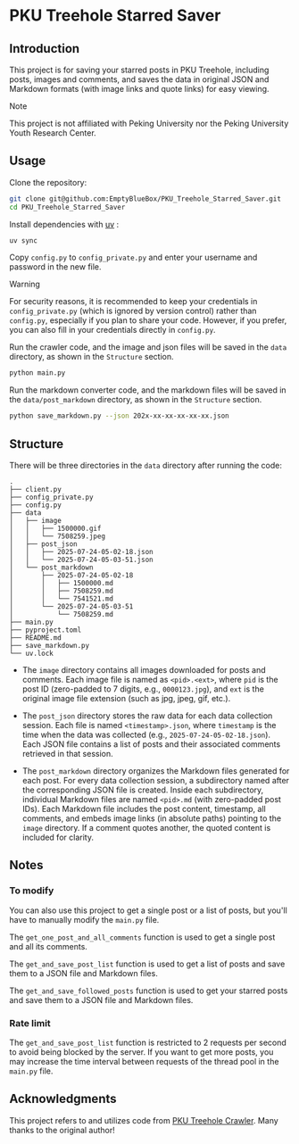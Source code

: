 # PKU Treehole Starred Saver

## Introduction

This project is for saving your starred posts in PKU Treehole, including posts, images and comments, and saves the data in original JSON and Markdown formats (with image links and quote links) for easy viewing.

> [!NOTE]
> This project is not affiliated with Peking University nor the Peking University Youth Research Center.

## Usage

Clone the repository:

```bash
git clone git@github.com:EmptyBlueBox/PKU_Treehole_Starred_Saver.git
cd PKU_Treehole_Starred_Saver
```

Install dependencies with [uv](https://docs.astral.sh/uv/) :

```bash
uv sync
```

Copy `config.py` to `config_private.py` and enter your username and password in the new file.  

> [!WARNING]
> For security reasons, it is recommended to keep your credentials in `config_private.py` (which is ignored by version control) rather than `config.py`, especially if you plan to share your code. However, if you prefer, you can also fill in your credentials directly in `config.py`.

Run the crawler code, and the image and json files will be saved in the `data` directory, as shown in the `Structure` section.

```bash
python main.py
```

Run the markdown converter code, and the markdown files will be saved in the `data/post_markdown` directory, as shown in the `Structure` section.

```bash
python save_markdown.py --json 202x-xx-xx-xx-xx-xx.json
```

## Structure

There will be three directories in the `data` directory after running the code:

```
.
├── client.py
├── config_private.py
├── config.py
├── data
│   ├── image
│   │   ├── 1500000.gif
│   │   └── 7508259.jpeg
│   ├── post_json
│   │   ├── 2025-07-24-05-02-18.json
│   │   └── 2025-07-24-05-03-51.json
│   └── post_markdown
│       ├── 2025-07-24-05-02-18
│       │   ├── 1500000.md
│       │   ├── 7508259.md
│       │   └── 7541521.md
│       └── 2025-07-24-05-03-51
│           └── 7508259.md
├── main.py
├── pyproject.toml
├── README.md
├── save_markdown.py
└── uv.lock
```

- The `image` directory contains all images downloaded for posts and comments. Each image file is named as `<pid>.<ext>`, where `pid` is the post ID (zero-padded to 7 digits, e.g., `0000123.jpg`), and `ext` is the original image file extension (such as jpg, jpeg, gif, etc.).

- The `post_json` directory stores the raw data for each data collection session. Each file is named `<timestamp>.json`, where `timestamp` is the time when the data was collected (e.g., `2025-07-24-05-02-18.json`). Each JSON file contains a list of posts and their associated comments retrieved in that session.

- The `post_markdown` directory organizes the Markdown files generated for each post. For every data collection session, a subdirectory named after the corresponding JSON file is created. Inside each subdirectory, individual Markdown files are named `<pid>.md` (with zero-padded post IDs). Each Markdown file includes the post content, timestamp, all comments, and embeds image links (in absolute paths) pointing to the `image` directory. If a comment quotes another, the quoted content is included for clarity.

## Notes

### To modify

You can also use this project to get a single post or a list of posts, but you'll have to manually modify the `main.py` file.

The `get_one_post_and_all_comments` function is used to get a single post and all its comments.

The `get_and_save_post_list` function is used to get a list of posts and save them to a JSON file and Markdown files.

The `get_and_save_followed_posts` function is used to get your starred posts and save them to a JSON file and Markdown files.

### Rate limit

The `get_and_save_post_list` function is restricted to 2 requests per second to avoid being blocked by the server. If you want to get more posts, you may increase the time interval between requests of the thread pool in the `main.py` file.

## Acknowledgments

This project refers to and utilizes code from [PKU Treehole Crawler](https://github.com/dfshfghj/PKUHoleCrawler-new). Many thanks to the original author!
